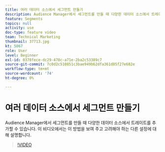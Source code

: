 ```yaml
---
title: 여러 데이터 소스에서 세그먼트 만들기
description: Audience Manager에서 세그먼트를 만들 때 다양한 데이터 소스에서 트레이트를 추가할 수 있습니다. 이 비디오에서는 이 방법을 보여 주고 고려해야 하는 다른 설정에 대해 설명합니다.
feature: Segments
topics: null
activity: use
doc-type: feature video
team: Technical Marketing
thumbnail: 37713.jpg
kt: 5867
role: User
level: Beginner
exl-id: 0378fece-dc29-478c-a71e-2ba2c53389c7
source-git-commit: 7c0d2c510851c3bae949b62dfa361d85f27e682e
workflow-type: tm+mt
source-wordcount: '74'
ht-degree: 0%

---
```


# 여러 데이터 소스에서 세그먼트 만들기

Audience Manager에서 세그먼트를 만들 때 다양한 데이터 소스에서 트레이트를 추가할 수 있습니다. 이 비디오에서는 이 방법을 보여 주고 고려해야 하는 다른 설정에 대해 설명합니다.

>[!VIDEO](https://video.tv.adobe.com/v/37713/?quality=12&learn=on)
